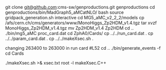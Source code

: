git clone git@github.com:cms-sw/genproductions.git genproductions
cd genproductions/bin/MadGraph5_aMCatNLO/
bash
source gridpack_generation.sh interactive
cd MG5_aMC_v2_2_2/models
cp /afs/cern.ch/cms/generators/www/MonoHiggs_Zp2HDM_v1.4.tgz
tar xvzf MonoHiggs_Zp2HDM_v1.4.tgz
mv Zp2HDM_v1.4 Zp2HDM
cd ..
./bin/mg5_aMC proc_card.dat
cd ZphA0/Cards/
cp ../../run_card.dat .
cp ../../param_card.dat .
cp ../../makeXsec.sh .

changing 263400 to 263000 in run card #L52
cd ..
./bin/generate_events -f
cd Cards

./makeXsec.sh >& xsec.txt
root -l makeXsec.C++